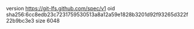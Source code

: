 version https://git-lfs.github.com/spec/v1
oid sha256:6cc8edb23c7231759530513a8a12a59e1828b3201d92f93265d322f22b9bc3e3
size 6048
